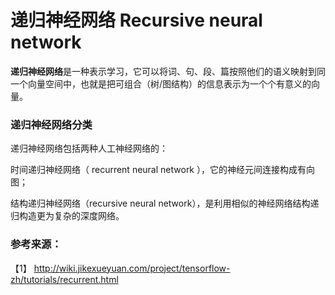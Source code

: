 # 递归神经网络 Recursive neural network

**递归神经网络**是一种表示学习，它可以将词、句、段、篇按照他们的语义映射到同一个向量空间中，也就是把可组合（树/图结构）的信息表示为一个个有意义的向量。


### 递归神经网络分类

递归神经网络包括两种人工神经网络的：

时间递归神经网络（ recurrent neural network ），它的神经元间连接构成有向图；

结构递归神经网络（recursive neural network），是利用相似的神经网络结构递归构造更为复杂的深度网络。

### 参考来源：

【1】  http://wiki.jikexueyuan.com/project/tensorflow-zh/tutorials/recurrent.html
